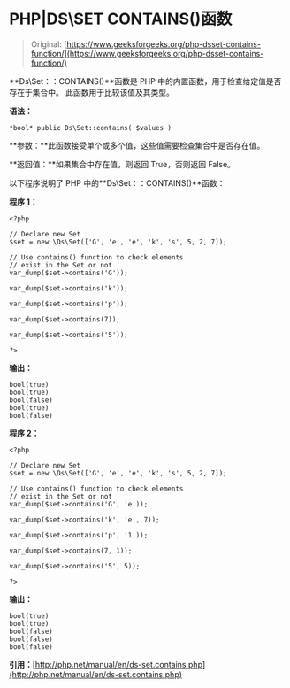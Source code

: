 # PHP|DS\SET CONTAINS()函数

> Original: [https://www.geeksforgeeks.org/php-dsset-contains-function/](https://www.geeksforgeeks.org/php-dsset-contains-function/)

**Ds\Set：：CONTAINS()**函数是 PHP 中的内置函数，用于检查给定值是否存在于集合中。 此函数用于比较该值及其类型。

**语法：**

```
*bool* public Ds\Set::contains( $values )
```

**参数：**此函数接受单个或多个值，这些值需要检查集合中是否存在值。

**返回值：**如果集合中存在值，则返回 True，否则返回 False。

以下程序说明了 PHP 中的**Ds\Set：：CONTAINS()**函数：

**程序 1：**

```
<?php 

// Declare new Set
$set = new \Ds\Set(['G', 'e', 'e', 'k', 's', 5, 2, 7]); 

// Use contains() function to check elements 
// exist in the Set or not 
var_dump($set->contains('G'));  

var_dump($set->contains('k')); 

var_dump($set->contains('p'));  

var_dump($set->contains(7));  

var_dump($set->contains('5'));  

?>  
```

**输出：**

```
bool(true)
bool(true)
bool(false)
bool(true)
bool(false)

```

**程序 2：**

```
<?php 

// Declare new Set
$set = new \Ds\Set(['G', 'e', 'e', 'k', 's', 5, 2, 7]); 

// Use contains() function to check elements 
// exist in the Set or not 
var_dump($set->contains('G', 'e'));  

var_dump($set->contains('k', 'e', 7)); 

var_dump($set->contains('p', '1'));  

var_dump($set->contains(7, 1));  

var_dump($set->contains('5', 5));  

?>  
```

**输出：**

```
bool(true)
bool(true)
bool(false)
bool(false)
bool(false)

```

**引用：**[http://php.net/manual/en/ds-set.contains.php](http://php.net/manual/en/ds-set.contains.php)
